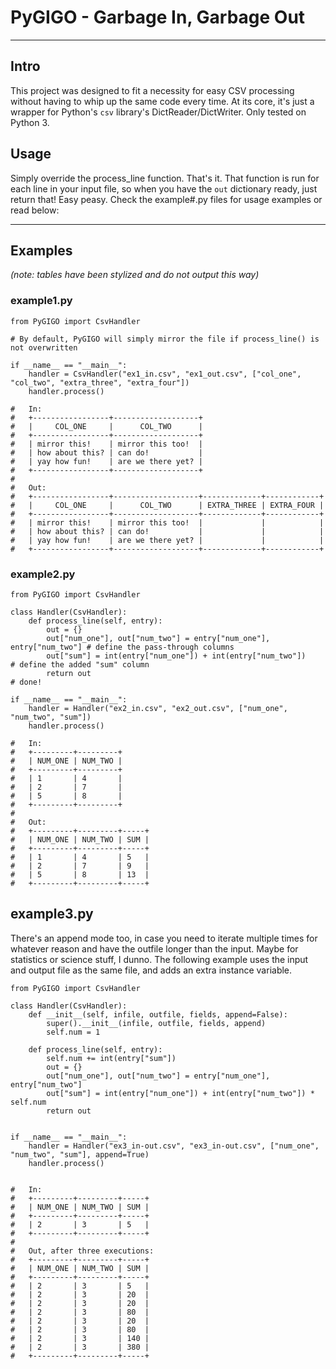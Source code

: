 # PyGIGO - Garbage In, Garbage Out
_______

## Intro
This project was designed to fit a necessity for easy CSV processing without having to whip up the same code every time.
At its core, it's just a wrapper for Python's `csv` library's DictReader/DictWriter. Only tested on Python 3.

## Usage
Simply override the process_line function. That's it. That function is run for each line in your input file, so when you
have the `out` dictionary ready, just return that! Easy peasy. Check the example#.py files for usage examples or read
below:
_______

## Examples
_(note: tables have been stylized and do not output this way)_
### example1.py

    from PyGIGO import CsvHandler
    
    # By default, PyGIGO will simply mirror the file if process_line() is not overwritten
    
    if __name__ == "__main__":
        handler = CsvHandler("ex1_in.csv", "ex1_out.csv", ["col_one", "col_two", "extra_three", "extra_four"])
        handler.process()

    #   In:                                            
    #   +-----------------+-------------------+        
    #   |     COL_ONE     |      COL_TWO      |        
    #   +-----------------+-------------------+        
    #   | mirror this!    | mirror this too!  |        
    #   | how about this? | can do!           |        
    #   | yay how fun!    | are we there yet? |        
    #   +-----------------+-------------------+        
    #   
    #   Out:
    #   +-----------------+-------------------+-------------+------------+
    #   |     COL_ONE     |      COL_TWO      | EXTRA_THREE | EXTRA_FOUR |
    #   +-----------------+-------------------+-------------+------------+
    #   | mirror this!    | mirror this too!  |             |            |
    #   | how about this? | can do!           |             |            |
    #   | yay how fun!    | are we there yet? |             |            |
    #   +-----------------+-------------------+-------------+------------+
    
### example2.py

    from PyGIGO import CsvHandler
    
    class Handler(CsvHandler):
        def process_line(self, entry):
            out = {}
            out["num_one"], out["num_two"] = entry["num_one"], entry["num_two"] # define the pass-through columns
            out["sum"] = int(entry["num_one"]) + int(entry["num_two"])          # define the added "sum" column
            return out                                                          # done!
    
    if __name__ == "__main__":
        handler = Handler("ex2_in.csv", "ex2_out.csv", ["num_one", "num_two", "sum"])
        handler.process()
    
    #   In:
    #   +---------+---------+
    #   | NUM_ONE | NUM_TWO |
    #   +---------+---------+
    #   | 1       | 4       |
    #   | 2       | 7       |
    #   | 5       | 8       |
    #   +---------+---------+
    #   
    #   Out:
    #   +---------+---------+-----+
    #   | NUM_ONE | NUM_TWO | SUM |
    #   +---------+---------+-----+
    #   | 1       | 4       | 5   |
    #   | 2       | 7       | 9   |
    #   | 5       | 8       | 13  |
    #   +---------+---------+-----+

## example3.py
There's an append mode too, in case you need to iterate multiple times for whatever reason and have the outfile longer
than the input. Maybe for statistics or science stuff, I dunno. The following example uses the input and output file as
the same file, and adds an extra instance variable.

    from PyGIGO import CsvHandler
    
    class Handler(CsvHandler):
        def __init__(self, infile, outfile, fields, append=False):
            super().__init__(infile, outfile, fields, append)
            self.num = 1
    
        def process_line(self, entry):
            self.num += int(entry["sum"])
            out = {}
            out["num_one"], out["num_two"] = entry["num_one"], entry["num_two"]
            out["sum"] = int(entry["num_one"]) + int(entry["num_two"]) * self.num
            return out
    
    
    if __name__ == "__main__":
        handler = Handler("ex3_in-out.csv", "ex3_in-out.csv", ["num_one", "num_two", "sum"], append=True)
        handler.process()
    
    
    #   In:    
    #   +---------+---------+-----+
    #   | NUM_ONE | NUM_TWO | SUM |
    #   +---------+---------+-----+
    #   | 2       | 3       | 5   |
    #   +---------+---------+-----+
    #   
    #   Out, after three executions:
    #   +---------+---------+-----+
    #   | NUM_ONE | NUM_TWO | SUM |
    #   +---------+---------+-----+
    #   | 2       | 3       | 5   |
    #   | 2       | 3       | 20  |
    #   | 2       | 3       | 20  |
    #   | 2       | 3       | 80  |
    #   | 2       | 3       | 20  |
    #   | 2       | 3       | 80  |
    #   | 2       | 3       | 140 |
    #   | 2       | 3       | 380 |
    #   +---------+---------+-----+